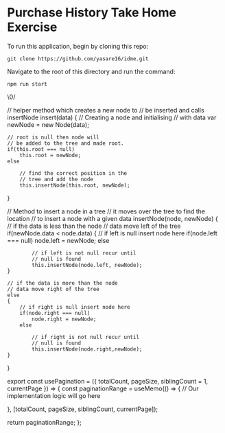 # Purchase History Take Home Exercise
To run this application, begin by cloning this repo:

`git clone https://github.com/yasare16/idme.git`

 Navigate to the root of this directory and run the command:

`npm run start`

\0/

// helper method which creates a new node to
// be inserted and calls insertNode
insert(data)
{
    // Creating a node and initialising
    // with data
    var newNode = new Node(data);
                     
    // root is null then node will
    // be added to the tree and made root.
    if(this.root === null)
        this.root = newNode;
    else
 
        // find the correct position in the
        // tree and add the node
        this.insertNode(this.root, newNode);
}
 
// Method to insert a node in a tree
// it moves over the tree to find the location
// to insert a node with a given data
insertNode(node, newNode)
{
    // if the data is less than the node
    // data move left of the tree
    if(newNode.data < node.data)
    {
        // if left is null insert node here
        if(node.left === null)
            node.left = newNode;
        else
 
            // if left is not null recur until
            // null is found
            this.insertNode(node.left, newNode);
    }
 
    // if the data is more than the node
    // data move right of the tree
    else
    {
        // if right is null insert node here
        if(node.right === null)
            node.right = newNode;
        else
 
            // if right is not null recur until
            // null is found
            this.insertNode(node.right,newNode);
    }
}

export const usePagination = ({
  totalCount,
  pageSize,
  siblingCount = 1,
  currentPage
}) => {
  const paginationRange = useMemo(() => {
     // Our implementation logic will go here 
      
  }, [totalCount, pageSize, siblingCount, currentPage]);

  return paginationRange;
};